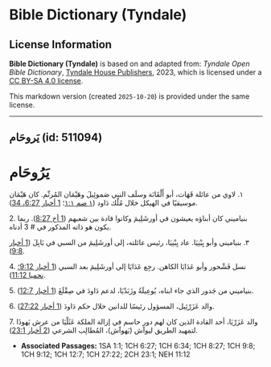 # Bible Dictionary (Tyndale)

## License Information

**Bible Dictionary (Tyndale)** is based on and adapted from: _Tyndale Open Bible Dictionary_, [Tyndale House Publishers](https://tyndaleopenresources.com/), 2023, which is licensed under a [CC BY-SA 4.0 license](https://creativecommons.org/licenses/by-sa/4.0/legalcode.en).

This markdown version (created `2025-10-20`) is provided under the same license.



--------------------------------

## يَروحَام (id: 511094)

يَرُوحَام
=========

١. لاوي من عائلة قَهَات، أبو أَلْقَانَة وسلَف النبي صَموئِيلَ وهَيْمَان المُرنِّم. كان هَيْمَان موسيقيًا في الهيكل خلال مُلْك دَاود ([١ صم ١:١](https://ref.ly/1Sam1:1)؛ [1 أخبار 6:27، 34](https://ref.ly/1Chr6:27,1Chr6:34)).

2\. بنياميني كان أبناؤه يعيشون في أورشَلِيمَ وكانوا قادة بين شعبهم ([1 أخ 8:27](https://ref.ly/1Chr8:27)). ربما يكون هو ذاته المذكور في \# 3 أدناه.

٣. بنياميني وأبو يِبْنِيَا. عاد يِبْنِيَا، رئيس عائلته، إلى أورشَلِيمَ من السبي في بَابِلَ ([1 أخبار 9:8](https://ref.ly/1Chr9:8)).

4\. نسل فَشْحور وأبو عَدَايَا الكاهن. رجِع عَدَايَا إلى أورشَلِيمَ بعد السبي ([1 أخبار 9:12؛](https://ref.ly/1Chr9:12) [نحميا 11:12](https://ref.ly/Neh11:12)).

5\. بنياميني من جَدور الذي جاء ابناه، يُوعِيلَةُ وزَبَدْيَا، لدعم دَاودَ في صِقْلَغَ ([1 أخبار 12:7](https://ref.ly/1Chr12:7)).

6\. والد عَزَرْئِيل، المسؤول رئيسًا للدانين خلال حكم دَاودَ ([1 أخبار 27:22](https://ref.ly/1Chr27:22)).

7\. والد عَزَرْيَا، أحد القادة الذين كان لهم دور حاسم في إزالة الملكة عَثَلْيَا من عرش يَهوذَا لتمهيد الطريق ليوآش (يَهوآش)، المُطالِب الشرعي ([2 أخبار 23:1](https://ref.ly/2Chr23:1)).

* **Associated Passages:** 1SA 1:1; 1CH 6:27; 1CH 6:34; 1CH 8:27; 1CH 9:8; 1CH 9:12; 1CH 12:7; 1CH 27:22; 2CH 23:1; NEH 11:12

